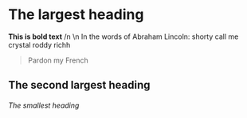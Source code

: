 # The largest heading
**This is bold text**
/n
\n
In the words of Abraham Lincoln:
shorty call me crystal
roddy richh

> Pardon my French
## The second largest heading
###### The smallest heading
